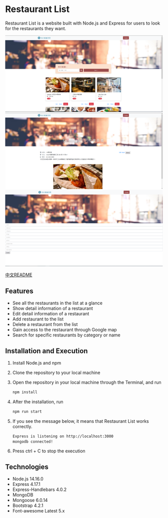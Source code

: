 # Restaurant List

Restaurant List is a website built with Node.js and Express for users to look for the restaurants they want.

![snapshot_index](./public/snapshots/snapshot_index.png)
![snapshot_view](./public/snapshots/snapshot_view.png)
![snapshot_create](./public/snapshots/snapshot_create.png)

[中文README](README.zh_TW.md)

## Features

* See all the restaurants in the list at a glance
* Show detail information of a restaurant
* Edit detail information of a restaurant
* Add restaurant to the list
* Delete a restaurant from the list
* Gain access to the restaurant through Google map
* Search for specific restaurants by category or name

## Installation and Execution

1. Install Node.js and npm
2. Clone the repository to your local machine
3. Open the repository in your local machine through the Terminal, and run

   ```bash
   npm install
   ```

4. After the installation, run

   ```bash
   npm run start
   ```

5. If you see the message below, it means that Restaurant List works correctly.

   ```bash
   Express is listening on http://localhost:3000
   mongodb connected!
   ```

6. Press ctrl + C to stop the execution


## Technologies

* Node.js 14.16.0
* Express 4.17.1
* Express-Handlebars 4.0.2
* MongoDB
* Mongoose 6.0.14
* Bootstrap 4.2.1
* Font-awesome Latest 5.x